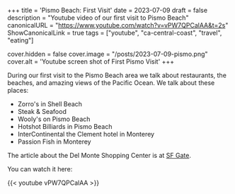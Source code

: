 +++
title = 'Pismo Beach: First Visit'
date = 2023-07-09
draft = false
description = "Youtube video of our first visit to Pismo Beach"
canonicalURL = "https://www.youtube.com/watch?v=vPW7QPCalAA&t=2s"
ShowCanonicalLink = true
tags = ["youtube", "ca-central-coast", "travel", "eating"]

cover.hidden = false
cover.image = "/posts/2023-07-09-pismo.png"
cover.alt = 'Youtube screen shot of First Pismo Visit'
+++

During our first visit to the Pismo Beach area we talk about restaurants, the
beaches, and amazing views of the Pacific Ocean. We talk about these places:

- Zorro's in Shell Beach
- Steak & Seafood
- Wooly's on Pismo Beach
- Hotshot Billiards in Pismo Beach
- InterContinental the Clement hotel in Monterey
- Passion Fish in Monterey

The article about the Del Monte Shopping Center is at [SF Gate](https://www.sfgate.com/centralcoast/article/monterey-mall-del-monte-landmark-status-18173207.php).

You can watch it here:

{{< youtube vPW7QPCalAA >}}
